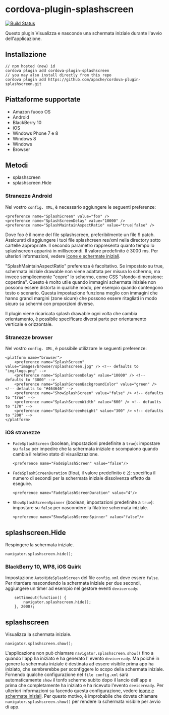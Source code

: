 <!--
# license: Licensed to the Apache Software Foundation (ASF) under one
#         or more contributor license agreements.  See the NOTICE file
#         distributed with this work for additional information
#         regarding copyright ownership.  The ASF licenses this file
#         to you under the Apache License, Version 2.0 (the
#         "License"); you may not use this file except in compliance
#         with the License.  You may obtain a copy of the License at
#
#           http://www.apache.org/licenses/LICENSE-2.0
#
#         Unless required by applicable law or agreed to in writing,
#         software distributed under the License is distributed on an
#         "AS IS" BASIS, WITHOUT WARRANTIES OR CONDITIONS OF ANY
#         KIND, either express or implied.  See the License for the
#         specific language governing permissions and limitations
#         under the License.
-->

# cordova-plugin-splashscreen

[![Build Status](https://travis-ci.org/apache/cordova-plugin-splashscreen.svg)](https://travis-ci.org/apache/cordova-plugin-splashscreen)

Questo plugin Visualizza e nasconde una schermata iniziale durante l'avvio dell'applicazione.

## Installazione

    // npm hosted (new) id
    cordova plugin add cordova-plugin-splashscreen
    // you may also install directly from this repo
    cordova plugin add https://github.com/apache/cordova-plugin-splashscreen.git

## Piattaforme supportate

* Amazon fuoco OS
* Android
* BlackBerry 10
* iOS
* Windows Phone 7 e 8
* Windows 8
* Windows
* Browser

## Metodi

* splashscreen
* splashscreen.Hide

### Stranezze Android

Nel vostro `config. XML`, è necessario aggiungere le seguenti preferenze:

    <preference name="SplashScreen" value="foo" />
    <preference name="SplashScreenDelay" value="10000" />
    <preference name="SplashMaintainAspectRatio" value="true|false" />

Dove foo è il nome del file splashscreen, preferibilmente un file 9 patch. Assicurati di aggiungere i tuoi file
splashcreen res/xml nella directory sotto cartelle appropriate. Il secondo parametro rappresenta quanto tempo lo
splashscreen apparirà in millisecondi. Il valore predefinito è 3000 ms. Per ulteriori informazioni,
vedere [icone e schermate iniziali](http://cordova.apache.org/docs/en/edge/config_ref_images.md.html).

"SplashMaintainAspectRatio" preferenza è facoltativo. Se impostato su true, schermata iniziale drawable non viene
adattata per misura lo schermo, ma invece semplicemente "copre" lo schermo, come CSS "sfondo-dimensione: copertina".
Questo è molto utile quando immagini schermata iniziale non possono essere distorta in qualche modo, per esempio quando
contengono testo o scenario. Questa impostazione funziona meglio con immagini che hanno grandi margini (zone sicure) che
possono essere ritagliati in modo sicuro su schermi con proporzioni diverse.

Il plugin viene ricaricata splash drawable ogni volta che cambia orientamento, è possibile specificare diversi parte per
orientamento verticale e orizzontale.

### Stranezze browser

Nel vostro `config. XML`, è possibile utilizzare le seguenti preferenze:

    <platform name="browser">
        <preference name="SplashScreen" value="images/browser/splashscreen.jpg" /> <!-- defaults to "img/logo.png" -->
        <preference name="SplashScreenDelay" value="10000" /> <!-- defaults to "3000" -->
        <preference name="SplashScreenBackgroundColor" value="green" /> <!-- defaults to "#464646" -->
        <preference name="ShowSplashScreen" value="false" /> <!-- defaults to "true" -->
        <preference name="SplashScreenWidth" value="600" /> <!-- defaults to "170" -->
        <preference name="SplashScreenHeight" value="300" /> <!-- defaults to "200" -->
    </platform>

### iOS stranezze

* `FadeSplashScreen` (boolean, impostazioni predefinite a `true`): impostare su `false` per impedire che la schermata
  iniziale e scompaiono quando cambia il relativo stato di visualizzazione.

      <preference name="FadeSplashScreen" value="false"/>


* `FadeSplashScreenDuration` (float, il valore predefinito è `2`): specifica il numero di secondi per la schermata
  iniziale dissolvenza effetto da eseguire.

      <preference name="FadeSplashScreenDuration" value="4"/>


* `ShowSplashScreenSpinner` (boolean, impostazioni predefinite a `true`): impostare su `false` per nascondere la
  filatrice schermata iniziale.

      <preference name="ShowSplashScreenSpinner" value="false"/>

## splashscreen.Hide

Respingere la schermata iniziale.

    navigator.splashscreen.hide();

### BlackBerry 10, WP8, iOS Quirk

Impostazione `AutoHideSplashScreen` del file `config.xml` deve essere `false`. Per ritardare nascondendo la schermata
iniziale per due secondi, aggiungere un timer ad esempio nel gestore eventi `deviceready`:

        setTimeout(function() {
            navigator.splashscreen.hide();
        }, 2000);

## splashscreen

Visualizza la schermata iniziale.

    navigator.splashscreen.show();

L'applicazione non può chiamare `navigator.splashscreen.show()` fino a quando l'app ha iniziato e ha generato l'
evento `deviceready`. Ma poiché in genere la schermata iniziale è destinata ad essere visibile prima app ha iniziato,
che sembrerebbe per sconfiggere lo scopo della schermata iniziale. Fornendo qualche configurazione nel `file config.xml`
sarà automaticamente `show` il tonfo schermo subito dopo il lancio dell'app e prima che completamente ha iniziato e ha
ricevuto l'evento `deviceready`. Per ulteriori informazioni su facendo questa configurazione,
vedere [icone e schermate iniziali](http://cordova.apache.org/docs/en/edge/config_ref_images.md.html). Per questo
motivo, è improbabile che dovete chiamare `navigator.splashscreen.show()` per rendere la schermata visibile per avvio di
app.